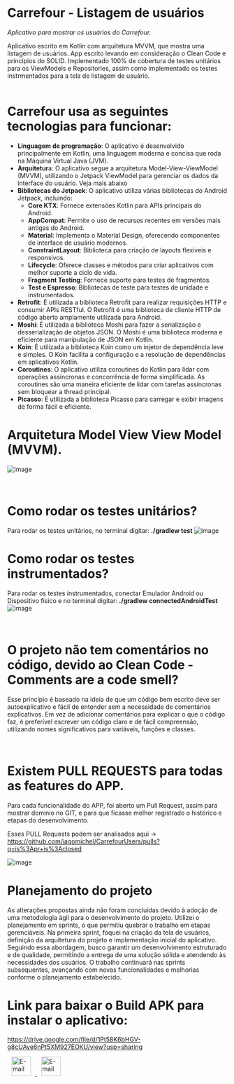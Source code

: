 # Carrefour - Listagem de usuários

<em>Aplicativo para mostrar os usuários do Carrefour.</em>

Aplicativo escrito em Kotlin com arquitetura MVVM, que mostra uma listagem de usuários. App escrito levando em consideração o Clean Code e principios do SOLID. Implementado 100% de cobertura de testes unitários para os ViewModels e Repositories, assim como implementado os testes instrmentados para a tela de listagem de usuário.
</br> 
</br>


# Carrefour usa as seguintes tecnologias para funcionar:

<ul>
  <li><b>Linguagem de programação</b>: O aplicativo é desenvolvido principalmente em Kotlin, uma linguagem moderna e concisa que roda na Máquina Virtual Java (JVM).</li>
  <li><b>Arquitetur</b>a: O aplicativo segue a arquitetura Model-View-ViewModel (MVVM), utilizando o Jetpack ViewModel para gerenciar os dados da interface do usuário. Veja mais abaixo</li>
  <li><b>Bibliotecas do Jetpack</b>: O aplicativo utiliza várias bibliotecas do Android Jetpack, incluindo:
    <ul>
      <li><b>Core KTX</b>: Fornece extensões Kotlin para APIs principais do Android.</li>
      <li><b>AppCompat</b>: Permite o uso de recursos recentes em versões mais antigas do Android.</li>
      <li><b>Material</b>: Implementa o Material Design, oferecendo componentes de interface de usuário modernos.</li>
      <li><b>ConstraintLayout</b>: Biblioteca para criação de layouts flexíveis e responsivos.</li>
      <li><b>Lifecycle</b>: Oferece classes e métodos para criar aplicativos com melhor suporte a ciclo de vida.</li>
      <li><b>Fragment Testing</b>: Fornece suporte para testes de fragmentos.</li>
      <li><b>Test e Espresso</b>: Bibliotecas de teste para testes de unidade e instrumentados.</li>
    </ul>
  </li>
  <li><b>Retrofit</b>: É utilizada a biblioteca Retrofit para realizar requisições HTTP e consumir APIs RESTful. O Retrofit é uma biblioteca de cliente HTTP de código aberto amplamente utilizada para Android.</li>
  <li><b>Moshi</b>: É utilizada a biblioteca Moshi para fazer a serialização e desserialização de objetos JSON. O Moshi é uma biblioteca moderna e eficiente para manipulação de JSON em Kotlin.</li>
  <li><b>Koin</b>: É utilizada a biblioteca Koin como um injetor de dependência leve e simples. O Koin facilita a configuração e a resolução de dependências em aplicativos Kotlin.</li>
  <li><b>Coroutines</b>: O aplicativo utiliza coroutines do Kotlin para lidar com operações assíncronas e concorrência de forma simplificada. As coroutines são uma maneira eficiente de lidar com tarefas assíncronas sem bloquear a thread principal.</li>
  <li><b>Picasso</b>: É utilizada a biblioteca Picasso para carregar e exibir imagens de forma fácil e eficiente.</li>
</ul>

# Arquitetura Model View View Model (MVVM).

![image](https://github.com/iagomichel/CarrefourUsers/assets/50705624/b08656e2-66ba-4103-8c75-13173b53706b)

</br> 

# Como rodar os testes unitários?
Para rodar os testes unitários, no terminal digitar: <b>./gradlew test</b>
![image](https://github.com/iagomichel/CarrefourUsers/assets/50705624/546810ba-9e6d-494e-b730-cdcf023f16c4)
</br> 
# Como rodar os testes instrumentados?
Para rodar os testes instrumentados, conectar Emulador Android ou Dispositivo fisico e no terminal digitar: <b>./gradlew connectedAndroidTest</b>
![image](https://github.com/iagomichel/CarrefourUsers/assets/50705624/70ab2125-3b08-4dc7-92a2-a63400fae039)

</br> 

# O projeto não tem comentários no código, devido ao Clean Code - Comments are a code smell?
Esse princípio é baseado na ideia de que um código bem escrito deve ser autoexplicativo e fácil de entender sem a necessidade de comentários explicativos. Em vez de adicionar comentários para explicar o que o código faz, é preferível escrever um código claro e de fácil compreensão, utilizando nomes significativos para variáveis, funções e classes.

</br> 

# Existem PULL REQUESTS para todas as features do APP.
Para cada funcionalidade do APP, foi aberto um Pull Request, assim para mostrar dominio no GIT, e para que ficasse melhor registrado o histórico e etapas do desenvolvimento.

Esses PULL Requests podem ser analisados aqui -> 
https://github.com/iagomichel/CarrefourUsers/pulls?q=is%3Apr+is%3Aclosed

![image](https://github.com/iagomichel/CarrefourUsers/assets/50705624/0c030d99-6d9c-4d22-859c-576140cfac18)

# Planejamento do projeto
As alterações propostas ainda não foram concluídas devido à adoção de uma metodologia ágil para o desenvolvimento do projeto. Utilizei o planejamento em sprints, o que permitiu quebrar o trabalho em etapas gerenciáveis. Na primeira sprint, foquei na criação da tela de usuários, definição da arquitetura do projeto e implementação inicial do aplicativo. Seguindo essa abordagem, busco garantir um desenvolvimento estruturado e de qualidade, permitindo a entrega de uma solução sólida e atendendo às necessidades dos usuários. O trabalho continuará nas sprints subsequentes, avançando com novas funcionalidades e melhorias conforme o planejamento estabelecido.

# Link para baixar o Build APK para instalar o aplicativo:
https://drive.google.com/file/d/1Pt58K6bHGV-g8cUAye6nPt5XM927EOKU/view?usp=sharing

<a href="mailto:iago.michelazevedo@gmail.com" target="_blank" >
  <img src="https://ssl.gstatic.com/ui/v1/icons/mail/rfr/logo_gmail_lockup_default_1x.png" alt="E-mail" witdh="44" height="44" hspace="10">
</a>

<a href="http://linkedin.com/in/iago-michel-azevedo-b05150122" target="_blank" >
  <img src="https://upload.wikimedia.org/wikipedia/commons/c/c9/Linkedin.svg" alt="E-mail" witdh="44" height="44" hspace="10">
</a>


